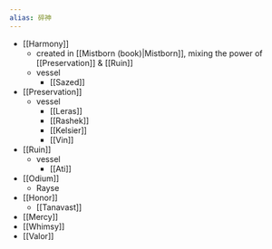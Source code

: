 ```yaml
---
alias: 碎神
---
```


- [[Harmony]]
	- created in [[Mistborn (book)|Mistborn]], mixing the power of [[Preservation]] & [[Ruin]]
	- vessel
		- [[Sazed]]
- [[Preservation]]
	- vessel
		- [[Leras]]
		- [[Rashek]]
		- [[Kelsier]]
		- [[Vin]]
- [[Ruin]]
	- vessel
		- [[Ati]]
- [[Odium]]
	- Rayse
- [[Honor]]
	- [[Tanavast]]
- [[Mercy]]
- [[Whimsy]]
- [[Valor]]